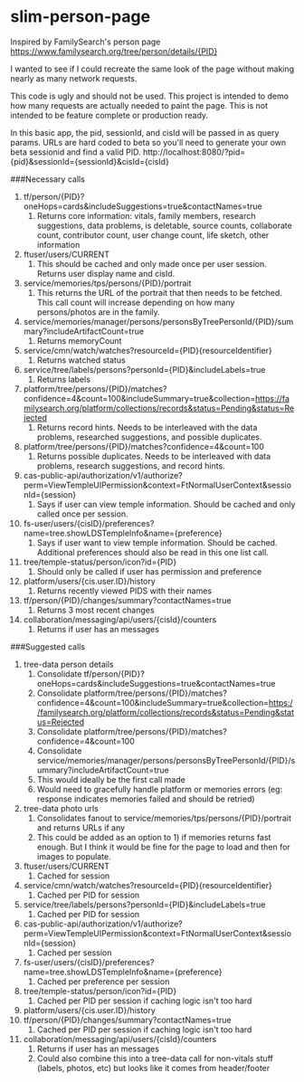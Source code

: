 # slim-person-page

Inspired by FamilySearch's person page https://www.familysearch.org/tree/person/details/{PID}

I wanted to see if I could recreate the same look of the page without making nearly as many network requests.

This code is ugly and should not be used. This project is intended to demo how many requests are actually needed to paint the page.
This is not intended to be feature complete or production ready.

In this basic app, the pid, sessionId, and cisId will be passed in as query params.
URLs are hard coded to beta so you'll need to generate your own beta sessionid and find a valid PID.
http://localhost:8080/?pid={pid}&sessionId={sessionId}&cisId={cisId}




###Necessary calls

1)  tf/person/{PID}?oneHops=cards&includeSuggestions=true&contactNames=true
    1) Returns core information: vitals, family members, research suggestions, data problems, is deletable, source counts, collaborate count, contributor count, user change count, life sketch, other information
2)  ftuser/users/CURRENT
    1) This should be cached and only made once per user session. Returns user display name and cisId.
3)  service/memories/tps/persons/{PID}/portrait
    1) This returns the URL of the portrait that then needs to be fetched. This call count will increase depending on how many persons/photos are in the family.
4)  service/memories/manager/persons/personsByTreePersonId/{PID}/summary?includeArtifactCount=true
    1) Returns memoryCount
5)  service/cmn/watch/watches?resourceId={PID}{resourceIdentifier}
    1) Returns watched status
6)  service/tree/labels/persons?personId={PID}&includeLabels=true
    1) Returns labels
7)  platform/tree/persons/{PID}/matches?confidence=4&count=100&includeSummary=true&collection=https://familysearch.org/platform/collections/records&status=Pending&status=Rejected
    1) Returns record hints. Needs to be interleaved with the data problems, researched suggestions, and possible duplicates.
8)  platform/tree/persons/{PID}/matches?confidence=4&count=100
    1) Returns possible duplicates. Needs to be interleaved with data problems, research suggestions, and record hints.
9)  cas-public-api/authorization/v1/authorize?perm=ViewTempleUIPermission&context=FtNormalUserContext&sessionId={session}
    1) Says if user can view temple information. Should be cached and only called once per session.
10) fs-user/users/{cisID}/preferences?name=tree.showLDSTempleInfo&name={preference}
    1) Says if user want to view temple information. Should be cached. Additional preferences should also be read in this one list call.
11) tree/temple-status/person/icon?id={PID}
    1) Should only be called if user has permission and preference
12) platform/users/{cis.user.ID}/history
    1) Returns recently viewed PIDS with their names
13) tf/person/{PID}/changes/summary?contactNames=true
    1) Returns 3 most recent changes
14) collaboration/messaging/api/users/{cisId}/counters
    1) Returns if user has an messages
    
###Suggested calls

1)  tree-data person details
    1) Consolidate tf/person/{PID}?oneHops=cards&includeSuggestions=true&contactNames=true
    1) Consolidate platform/tree/persons/{PID}/matches?confidence=4&count=100&includeSummary=true&collection=https://familysearch.org/platform/collections/records&status=Pending&status=Rejected
    1) Consolidate platform/tree/persons/{PID}/matches?confidence=4&count=100
    1) Consolidate service/memories/manager/persons/personsByTreePersonId/{PID}/summary?includeArtifactCount=true
    1) This would ideally be the first call made
    1) Would need to gracefully handle platform or memories errors (eg: response indicates memories failed and should be retried)
2)  tree-data photo urls
    1) Consolidates fanout to service/memories/tps/persons/{PID}/portrait and returns URLs if any
    1) This could be added as an option to 1) if memories returns fast enough. But I think it would be fine for the page to load and then for images to populate.
3)  ftuser/users/CURRENT
    1) Cached for session
4)  service/cmn/watch/watches?resourceId={PID}{resourceIdentifier}
    1) Cached per PID for session
5)  service/tree/labels/persons?personId={PID}&includeLabels=true
    1) Cached per PID for session
6)  cas-public-api/authorization/v1/authorize?perm=ViewTempleUIPermission&context=FtNormalUserContext&sessionId={session}
    1) Cached per session
7)  fs-user/users/{cisID}/preferences?name=tree.showLDSTempleInfo&name={preference}
    1) Cached per preference per session
8)  tree/temple-status/person/icon?id={PID}
    1) Cached per PID per session if caching logic isn't too hard
9)  platform/users/{cis.user.ID}/history
10) tf/person/{PID}/changes/summary?contactNames=true
    1) Cached per PID per session if caching logic isn't too hard
14) collaboration/messaging/api/users/{cisId}/counters
    1) Returns if user has an messages
    1) Could also combine this into a tree-data call for non-vitals stuff (labels, photos, etc) but looks like it comes from header/footer